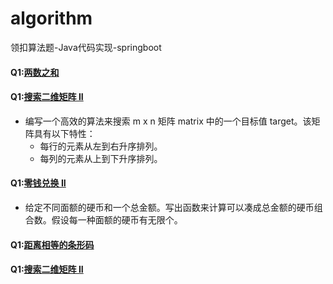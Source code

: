 # algorithm
领扣算法题-Java代码实现-springboot

#### Q1:[两数之和](https://github.com/flyingwzb/algorithm/blob/master/src/main/java/com/example/demo/day01/Solution.java)
#### Q1:[搜索二维矩阵 II](https://github.com/flyingwzb/algorithm/blob/master/src/main/java/com/example/demo/day01/Solution.java)
- 编写一个高效的算法来搜索 m x n 矩阵 matrix 中的一个目标值 target。该矩阵具有以下特性：
    - 每行的元素从左到右升序排列。
    - 每列的元素从上到下升序排列。
#### Q1:[零钱兑换 II](https://github.com/flyingwzb/algorithm/blob/master/src/main/java/com/example/demo/day01/Solution.java)
- 给定不同面额的硬币和一个总金额。写出函数来计算可以凑成总金额的硬币组合数。假设每一种面额的硬币有无限个。 
#### Q1:[距离相等的条形码](https://github.com/flyingwzb/algorithm/blob/master/src/main/java/com/example/demo/day01/Solution.java)
#### Q1:[搜索二维矩阵 II](https://github.com/flyingwzb/algorithm/blob/master/src/main/java/com/example/demo/day01/Solution.java)
